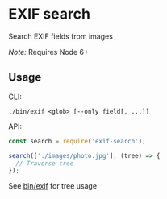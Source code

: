 # EXIF search

Search EXIF fields from images

*Note:* Requires Node 6+


## Usage

CLI:

```shell
./bin/exif <glob> [--only field[, ...]]
```

API:

```javascript
const search = require('exif-search');

search(['./images/photo.jpg'], (tree) => {
  // Traverse tree
});
```

See [bin/exif](bin/exif) for tree usage

